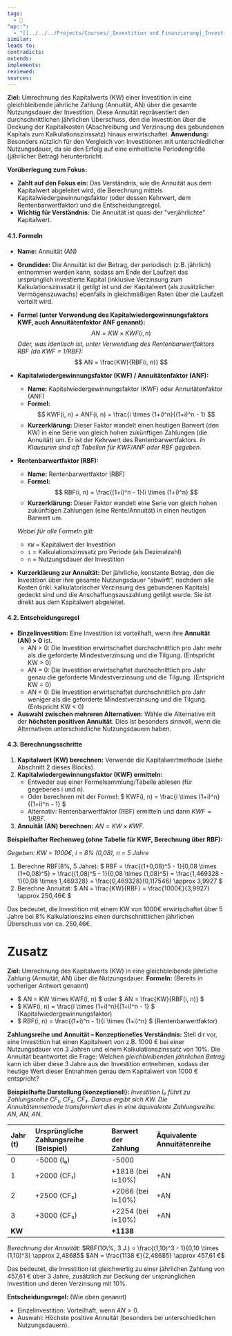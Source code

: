 ```yaml
---
tags:
  - 🌱
"up::":
  - "[[../../../Projects/Courses/_Investition und Finanzierung|_Investition und Finanzierung]]"
similar:
leads to:
contradicts:
extends:
implements:
reviewed:
sources:
---
```

**Ziel:** Umrechnung des Kapitalwerts (KW) einer Investition in eine gleichbleibende jährliche Zahlung (Annuität, AN) über die gesamte Nutzungsdauer der Investition. Diese Annuität repräsentiert den durchschnittlichen jährlichen Überschuss, den die Investition über die Deckung der Kapitalkosten (Abschreibung und Verzinsung des gebundenen Kapitals zum Kalkulationszinssatz) hinaus erwirtschaftet.
**Anwendung:** Besonders nützlich für den Vergleich von Investitionen mit unterschiedlicher Nutzungsdauer, da sie den Erfolg auf eine einheitliche Periodengröße (jährlicher Betrag) herunterbricht.

**Vorüberlegung zum Fokus:**
*   **Zahlt auf den Fokus ein:** Das Verständnis, wie die Annuität aus dem Kapitalwert abgeleitet wird, die Berechnung mittels Kapitalwiedergewinnungsfaktor (oder dessen Kehrwert, dem Rentenbarwertfaktor) und die Entscheidungsregel.
*   **Wichtig für Verständnis:** Die Annuität ist quasi der "verjährlichte" Kapitalwert.

#### **4.1. Formeln**

*   **Name:** Annuität (AN)
*   **Grundidee:** Die Annuität ist der Betrag, der periodisch (z.B. jährlich) entnommen werden kann, sodass am Ende der Laufzeit das ursprünglich investierte Kapital (inklusive Verzinsung zum Kalkulationszinssatz i) getilgt ist und der Kapitalwert (als zusätzlicher Vermögenszuwachs) ebenfalls in gleichmäßigen Raten über die Laufzeit verteilt wird.
*   **Formel (unter Verwendung des Kapitalwiedergewinnungsfaktors KWF, auch Annuitätenfaktor ANF genannt):**
    $$ AN = KW \times KWF(i, n) $$
    *Oder, was identisch ist, unter Verwendung des Rentenbarwertfaktors RBF (da KWF = 1/RBF):*
    $$ AN = \frac{KW}{RBF(i, n)} $$

*   **Kapitalwiedergewinnungsfaktor (KWF) / Annuitätenfaktor (ANF):**
    *   **Name:** Kapitalwiedergewinnungsfaktor (KWF) oder Annuitätenfaktor (ANF)
    *   **Formel:**
        $$ KWF(i, n) = ANF(i, n) = \frac{i \times (1+i)^n}{(1+i)^n - 1} $$
    *   **Kurzerklärung:** Dieser Faktor wandelt einen heutigen Barwert (den KW) in eine Serie von gleich hohen zukünftigen Zahlungen (die Annuität) um. Er ist der Kehrwert des Rentenbarwertfaktors. *In Klausuren sind oft Tabellen für KWF/ANF oder RBF gegeben.*

*   **Rentenbarwertfaktor (RBF):**
    *   **Name:** Rentenbarwertfaktor (RBF)
    *   **Formel:**
        $$ RBF(i, n) = \frac{(1+i)^n - 1}{i \times (1+i)^n} $$
    *   **Kurzerklärung:** Dieser Faktor wandelt eine Serie von gleich hohen zukünftigen Zahlungen (eine Rente/Annuität) in einen heutigen Barwert um.

    *Wobei für alle Formeln gilt:*
    *   `KW` = Kapitalwert der Investition
    *   `i` = Kalkulationszinssatz pro Periode (als Dezimalzahl)
    *   `n` = Nutzungsdauer der Investition

*   **Kurzerklärung zur Annuität:** Der jährliche, konstante Betrag, den die Investition über ihre gesamte Nutzungsdauer "abwirft", nachdem alle Kosten (inkl. kalkulatorischer Verzinsung des gebundenen Kapitals) gedeckt sind und die Anschaffungsauszahlung getilgt wurde. Sie ist direkt aus dem Kapitalwert abgeleitet.

#### **4.2. Entscheidungsregel**

*   **Einzelinvestition:** Eine Investition ist vorteilhaft, wenn ihre **Annuität (AN) > 0** ist.
    *   AN > 0: Die Investition erwirtschaftet durchschnittlich pro Jahr mehr als die geforderte Mindestverzinsung und die Tilgung. (Entspricht KW > 0)
    *   AN = 0: Die Investition erwirtschaftet durchschnittlich pro Jahr genau die geforderte Mindestverzinsung und die Tilgung. (Entspricht KW = 0)
    *   AN < 0: Die Investition erwirtschaftet durchschnittlich pro Jahr weniger als die geforderte Mindestverzinsung und die Tilgung. (Entspricht KW < 0)
*   **Auswahl zwischen mehreren Alternativen:** Wähle die Alternative mit der **höchsten positiven Annuität**. Dies ist besonders sinnvoll, wenn die Alternativen unterschiedliche Nutzungsdauern haben.

#### **4.3. Berechnungsschritte**

1.  **Kapitalwert (KW) berechnen:** Verwende die Kapitalwertmethode (siehe Abschnitt 2 dieses Blocks).
2.  **Kapitalwiedergewinnungsfaktor (KWF) ermitteln:**
    *   Entweder aus einer Formelsammlung/Tabelle ablesen (für gegebenes i und n).
    *   Oder berechnen mit der Formel: $ KWF(i, n) = \frac{i \times (1+i)^n}{(1+i)^n - 1} $
    *   Alternativ: Rentenbarwertfaktor (RBF) ermitteln und dann $KWF = 1/RBF$.
3.  **Annuität (AN) berechnen:** $AN = KW \times KWF$.

**Beispielhafter Rechenweg (ohne Tabelle für KWF, Berechnung über RBF):**

*Gegeben: KW = 1000€, i = 8% (0,08), n = 5 Jahre*

1.  Berechne RBF(8%, 5 Jahre):
    $ RBF = \frac{(1+0,08)^5 - 1}{0,08 \times (1+0,08)^5} = \frac{(1,08)^5 - 1}{0,08 \times (1,08)^5} = \frac{1,469328 - 1}{0,08 \times 1,469328} = \frac{0,469328}{0,117546} \approx 3,9927 $
2.  Berechne Annuität:
    $ AN = \frac{KW}{RBF} = \frac{1000€}{3,9927} \approx 250,46€ $

Das bedeutet, die Investition mit einem KW von 1000€ erwirtschaftet über 5 Jahre bei 8% Kalkulationszins einen durchschnittlichen jährlichen Überschuss von ca. 250,46€.



# Zusatz

**Ziel:** Umrechnung des Kapitalwerts (KW) in eine gleichbleibende jährliche Zahlung (Annuität, AN) über die Nutzungsdauer.
**Formeln:** (Bereits in vorheriger Antwort genannt)
*   $ AN = KW \times KWF(i, n) $ oder $ AN = \frac{KW}{RBF(i, n)} $
*   $ KWF(i, n) = \frac{i \times (1+i)^n}{(1+i)^n - 1} $ (Kapitalwiedergewinnungsfaktor)
*   $ RBF(i, n) = \frac{(1+i)^n - 1}{i \times (1+i)^n} $ (Rentenbarwertfaktor)

**Zahlungsreihe und Annuität – Konzeptionelles Verständnis:**
Stell dir vor, eine Investition hat einen Kapitalwert von z.B. 1000 € bei einer Nutzungsdauer von 3 Jahren und einem Kalkulationszinssatz von 10%. Die Annuität beantwortet die Frage: Welchen *gleichbleibenden jährlichen Betrag* kann ich über diese 3 Jahre aus der Investition entnehmen, sodass der heutige Wert dieser Entnahmen genau dem Kapitalwert von 1000 € entspricht?

**Beispielhafte Darstellung (konzeptionell):**
*Investition I₀ führt zu Zahlungsreihe CF₁, CF₂, CF₃.*
*Daraus ergibt sich KW.*
*Die Annuitätenmethode transformiert dies in eine äquivalente Zahlungsreihe: AN, AN, AN.*

| Jahr (t) | Ursprüngliche Zahlungsreihe (Beispiel) | Barwert der Zahlung | Äquivalente Annuitätenreihe |
| :------- | :------------------------------------- | :------------------ | :--------------------------- |
| 0        | -5000 (I₀)                             | -5000               |                              |
| 1        | +2000 (CF₁)                            | +1818 (bei i=10%)   | +AN                          |
| 2        | +2500 (CF₂)                            | +2066 (bei i=10%)   | +AN                          |
| 3        | +3000 (CF₃)                            | +2254 (bei i=10%)   | +AN                          |
| **KW**   |                                        | **+1138**           |                              |

*Berechnung der Annuität:*
$RBF(10\%, 3 J.) = \frac{(1,10)^3 - 1}{0,10 \times (1,10)^3} \approx 2,48685$
$AN = \frac{1138 €}{2,48685} \approx 457,61 €$

Das bedeutet, die Investition ist gleichwertig zu einer jährlichen Zahlung von 457,61 € über 3 Jahre, zusätzlich zur Deckung der ursprünglichen Investition und deren Verzinsung mit 10%.

**Entscheidungsregel:** (Wie oben genannt)
*   Einzelinvestition: Vorteilhaft, wenn $AN > 0$.
*   Auswahl: Höchste positive Annuität (besonders bei unterschiedlichen Nutzungsdauern).

